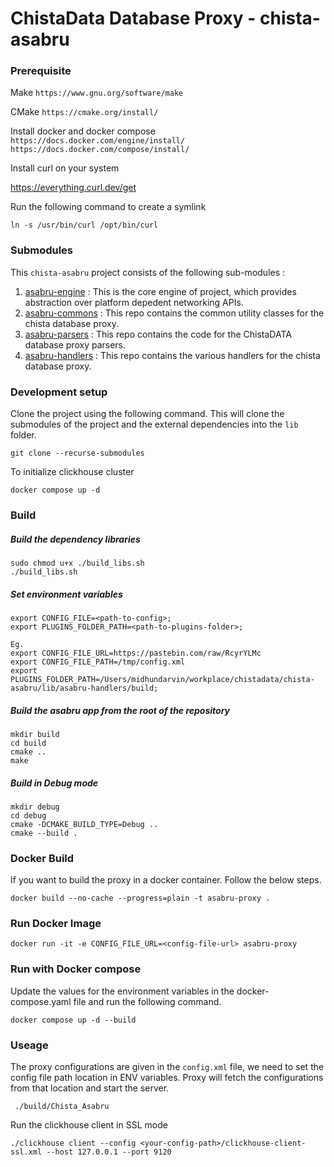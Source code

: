 # ChistaData Database Proxy - chista-asabru

### Prerequisite

Make
`https://www.gnu.org/software/make`

CMake
`https://cmake.org/install/`

Install docker and docker compose
`https://docs.docker.com/engine/install/`
`https://docs.docker.com/compose/install/`

Install curl on your system

https://everything.curl.dev/get

Run the following command to create a symlink

```
ln -s /usr/bin/curl /opt/bin/curl
```

### Submodules

This `chista-asabru` project consists of the following sub-modules :

1. [asabru-engine](https://github.com/ChistaDATA/asabru-engine) : This is the core engine of project, which provides abstraction over platform depedent networking APIs.
2. [asabru-commons](https://github.com/ChistaDATA/asabru-commons) : This repo contains the common utility classes for the chista database proxy.
3. [asabru-parsers](https://github.com/ChistaDATA/asabru-parsers) : This repo contains the code for the ChistaDATA database proxy parsers.
4. [asabru-handlers](https://github.com/ChistaDATA/asabru-handlers) : This repo contains the various handlers for the chista database proxy.
### Development setup

Clone the project using the following command. This will clone the submodules of the project and the external dependencies into the `lib` folder.
```
git clone --recurse-submodules
````

To initialize clickhouse cluster
```
docker compose up -d
```

### Build

##### Build the dependency libraries

```
sudo chmod u+x ./build_libs.sh
./build_libs.sh
```
##### Set environment variables
```
export CONFIG_FILE=<path-to-config>;
export PLUGINS_FOLDER_PATH=<path-to-plugins-folder>;

Eg.
export CONFIG_FILE_URL=https://pastebin.com/raw/RcyrYLMc
export CONFIG_FILE_PATH=/tmp/config.xml
export PLUGINS_FOLDER_PATH=/Users/midhundarvin/workplace/chistadata/chista-asabru/lib/asabru-handlers/build;
```

##### Build the asabru app from  the root of the repository

```
mkdir build
cd build
cmake ..
make
```

##### Build in Debug mode

```
mkdir debug
cd debug
cmake -DCMAKE_BUILD_TYPE=Debug ..
cmake --build .
```

### Docker Build

If you want to build the proxy in a docker container. Follow the below steps.

```
docker build --no-cache --progress=plain -t asabru-proxy .
```

### Run Docker Image

```
docker run -it -e CONFIG_FILE_URL=<config-file-url> asabru-proxy
```

### Run with Docker compose

Update the values for the environment variables in the docker-compose.yaml file and run the following command.

```
docker compose up -d --build
```

### Useage

The proxy configurations are given in the `config.xml` file, we need to set the config file path location in ENV variables. Proxy will fetch the 
configurations from that location and start the server.

```
 ./build/Chista_Asabru
```

Run the clickhouse client in SSL mode
```
./clickhouse client --config <your-config-path>/clickhouse-client-ssl.xml --host 127.0.0.1 --port 9120
```
